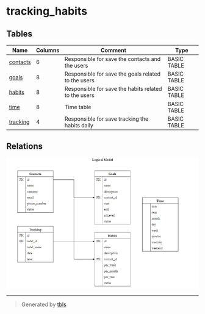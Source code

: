 # tracking_habits

## Tables

| Name | Columns | Comment | Type |
| ---- | ------- | ------- | ---- |
| [contacts](/docs/schema/contacts.md) | 6 | Responsible for save the contacts and the users | BASIC TABLE |
| [goals](/docs/schema/goals.md) | 8 | Responsible for save the goals related to the users | BASIC TABLE |
| [habits](/docs/schema/habits.md) | 8 | Responsible for save the habits related to the users | BASIC TABLE |
| [time](/docs/schema/time.md) | 8 | Time table | BASIC TABLE |
| [tracking](/docs/schema/tracking.md) | 4 | Responsible for save tracking the habits daily | BASIC TABLE |

## Relations

![er](/docs/database/models/logical_model.png)

---

> Generated by [tbls](https://github.com/k1LoW/tbls)
